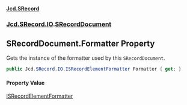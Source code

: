 #### [Jcd.SRecord](index.md 'index')
### [Jcd.SRecord.IO](Jcd.SRecord.IO.md 'Jcd.SRecord.IO').[SRecordDocument](Jcd.SRecord.IO.SRecordDocument.md 'Jcd.SRecord.IO.SRecordDocument')

## SRecordDocument.Formatter Property

Gets the instance of the formatter used by this `SRecordDocument`.

```csharp
public Jcd.SRecord.IO.ISRecordElementFormatter Formatter { get; }
```

#### Property Value
[ISRecordElementFormatter](Jcd.SRecord.IO.ISRecordElementFormatter.md 'Jcd.SRecord.IO.ISRecordElementFormatter')